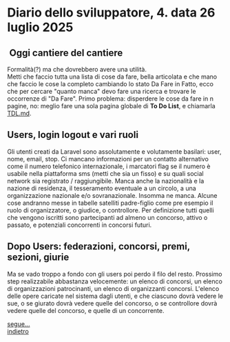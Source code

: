 # Diario dello sviluppatore, 4. data 26 luglio 2025

##  Oggi cantiere del cantiere

Formalità(?) ma che dovrebbero avere una utilità.  
Metti che faccio tutta
una lista di cose da fare, bella articolata e che mano che faccio le cose
la completo cambiando lo stato Da Fare in Fatto, ecco che per cercare
"quanto manca" devo fare una ricerca e trovare le occorrenze di "Da Fare".
Primo problema: disperdere le cose da fare in n pagine, no: meglio fare
una sola pagina globale di **To Do List**, e chiamarla [TDL.md](../TDL.md).

## Users, login logout e vari ruoli

Gli utenti creati da Laravel sono assolutamente e volutamente basilari:
user, nome, email, stop. Ci mancano informazioni per un contatto alternativo
come il numero telefonico internazionale, i marcatori flag se il numero è
usabile nella piattaforma sms (metti che sia un fisso) e su quali social
network sia registrato / raggiungibile. Manca anche la nazionalità e la nazione
di residenza, il tesseramento eventuale a un circolo, a una organizzazione nazionale
e/o sovranazionale. Insomma ne manca. Alcune cose andranno messe in tabelle
satelliti padre-figlio come pre esempio il ruolo di organizzatore, o giudice,
o controllore. Per definizione tutti quelli che vengono iscritti sono partecipanti
ad almeno un concorso, attivo o passato, e potenziali concorrenti in concorsi futuri.

## Dopo Users: federazioni, concorsi, premi, sezioni, giurie

Ma se vado troppo a fondo con gli users poi perdo il filo del resto. Prossimo step
realizzabile abbastanza velocemente: un elenco di concorsi, un elenco di organizzazioni
patrocinanti, un elenco di organizzanti concorsi. L'elenco delle opere caricate nel sistema
dagli utenti, e che ciascuno dovrà vedere le sue, o se giurato dovrà vedere quelle del concorso,
o se controllore dovrà vedere quelle del concorso, e quelle di un concorrente.

[segue...](./2025-07-27_IT.md)  
[indietro](./2025-07-25_IT.md)
